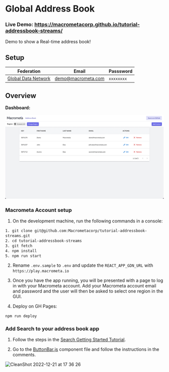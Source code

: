 # Global Address Book

### Live Demo: https://macrometacorp.github.io/tutorial-addressbook-streams/

Demo to show a Real-time address book!

## Setup

| **Federation**                                    | **Email**          | **Passsword** |
| ------------------------------------------------- | ------------------ | ------------- |
| [Global Data Network](https://play.macrometa.io/) | demo@macrometa.com | `xxxxxxxx`    |

## Overview

**Dashboard:**

![dashboard.png](dashboard.png)

### Macrometa Account setup

1. On the development machine, run the following commands in a console:

```
1. git clone git@github.com:Macrometacorp/tutorial-addressbook-streams.git
2. cd tutorial-addressbook-streams
3. git fetch
4. npm install
5. npm run start
```

2. Rename `.env.sample` to `.env` and update the `REACT_APP_GDN_URL` with `https://play.macrometa.io`

3. Once you have the app running, you will be presented with a page to log in with your Macrometa account. Add your Macrometa account email and password and the user will then be asked to select one region in the GUI.

4. Deploy on GH Pages:

```
npm run deploy
```

### Add Search to your address book app

1. Follow the steps in the [Search Getting Started Tutorial](https://macrometa.com/docs/search/getting-started).

2. Go to the [ButtonBar.js](https://github.com/Macrometacorp/tutorial-addressbook-streams/blob/master/src/app/components/common/ButtonBar.js) component file and follow the instructions in the comments.

![CleanShot 2022-12-21 at 17 36 26](https://user-images.githubusercontent.com/1088136/209036364-0d6c4497-8200-4cea-aceb-136a99b13547.png)


